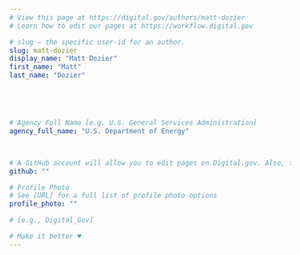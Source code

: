 ```yaml
---
# View this page at https://digital.gov/authors/matt-dozier
# Learn how to edit our pages at https://workflow.digital.gov

# slug — the specific user-id for an author.
slug: matt-dozier
display_name: "Matt Dozier"
first_name: "Matt"
last_name: "Dozier"





# Agency Full Name [e.g. U.S. General Services Administration]
agency_full_name: "U.S. Department of Energy"



# A GitHub account will allow you to edit pages on Digital.gov. Also, the image used in your GitHub account can be used to populate your digital.gov profile photo. Learn more about getting a Github account at [URL]
github: ""

# Profile Photo
# See [URL] for a full list of profile photo options
profile_photo: ""

# [e.g., Digital_Gov]

# Make it better ♥
---
```

